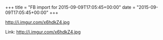 +++
title = "FB import for 2015-09-09T17:05:45+00:00"
date = "2015-09-09T17:05:45+00:00"
+++

http://i.imgur.com/x6hdkZ4.jpg


Link: <a href="http://i.imgur.com/x6hdkZ4.jpg">http://i.imgur.com/x6hdkZ4.jpg</a>
